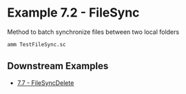 # Example 7.2 - FileSync
Method to batch synchronize files between two local folders

```bash
amm TestFileSync.sc
```
## Downstream Examples

- [7.7 - FileSyncDelete](https://github.com/handsonscala/handsonscala/tree/master/examples/7.7%20-%20FileSyncDelete)